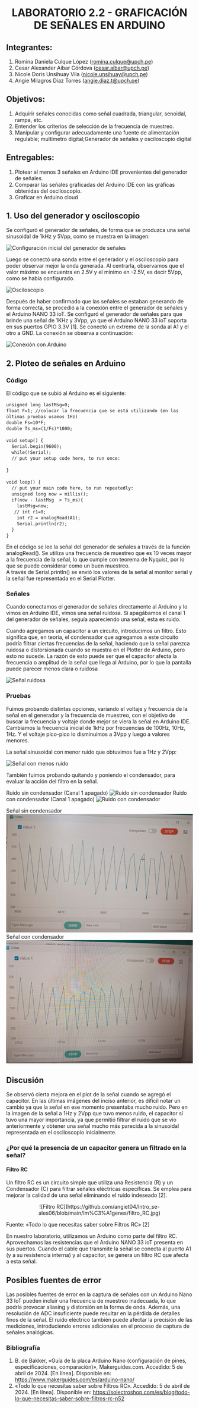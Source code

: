 <div align="center">
<h1>LABORATORIO 2.2 - GRAFICACIÓN DE SEÑALES EN ARDUINO</h1>
</div>

## Integrantes:
1. Romina Daniela Culque López (romina.culque@upch.pe)
2. Cesar Alexander Aibar Córdova (cesar.aibar@upch.pe)
3. Nicole Doris Unsihuay Vila (nicole.unsihuay@upch.pe)
4. Angie Milagros Diaz Torres (angie.diaz.t@upch.pe)

## Objetivos:
1. Adquirir señales conocidas como señal cuadrada, triangular, senoidal, rampa, etc.
2. Entender los criterios de selección de la frecuencia de muestreo.
3. Manipular y configurar adecuadamente una fuente de alimentación regulable; multímetro digital;Generador de señales y osciloscopio digital

## Entregables:
1. Plotear al menos 3 señales en Arduino IDE provenientes del generador de señales.
2. Comparar las señales graficadas del Arduino IDE con las gráficas obtenidas del osciloscopio.
3. Graficar en Arduino cloud

## 1. Uso del generador y osciloscopio
Se configuró el generador de señales, de forma que se produzca una señal sinusoidal de 1kHz y 5Vpp, como se muestra en la imagen:

![Configuración inicial del generador de señales](https://github.com/angiet04/Intro_se-ales06/blob/main/Im%C3%A1genes/generador.jpg)

Luego se conectó una sonda entre el generador y el osciloscopio para poder observar mejor la onda generada. 
Al centrarla, observamos que el valor máximo se encuentra en 2.5V y el mínimo en -2.5V, es decir 5Vpp, como se había configurado.  

![Osciloscopio](https://github.com/angiet04/Intro_se-ales06/blob/main/Im%C3%A1genes/osciloscopio.jpg)

Después de haber confirmado que las señales se estaban generando de forma correcta, se procedió a la conexión entre el generador de señales y el Arduino NANO 33 ioT. Se configuró el generador de señales para que brinde una señal de 1KHz y 3Vpp, ya que el Arduino NANO 33 ioT soporta en sus puertos GPIO 3.3V [1]. 
Se conectó un extremo de la sonda al A1 y el otro a GND. La conexión se observa a continuación: 

![Conexión con Arduino](https://github.com/angiet04/Intro_se-ales06/blob/main/Im%C3%A1genes/conexion_con_arduino.jpg)

## 2. Ploteo de señales en Arduino
###  Código 
El código que se subió al Arduino es el siguiente:
```arduino
unsigned long lastMsg=0;
float F=1; //colocar la frecuencia que se está utilizando (en las últimas pruebas usamos 1Hz)
double Fs=10*F;
double Ts_ms=(1/Fs)*1000;

void setup() {
  Serial.begin(9600);
  while(!Serial);
  // put your setup code here, to run once:

}

void loop() {
  // put your main code here, to run repeatedly:
  unsigned long now = millis();
  if(now - lastMsg  > Ts_ms){
    lastMsg=now;
   // int r1=0;
    int r2 = analogRead(A1);
    Serial.println(r2);
  }
}
```
En el código se lee la señal del generador de señales a través de la función analogRead(). Se utiliza una frecuencia de muestreo que es 10 veces mayor a la frecuencia de la señal, lo que cumple con teorema de Nyquist, por lo que se puede considerar como un buen muestreo.  
A través de Serial.println() se envió los valores de la señal al monitor serial y la señal fue representada en el Serial Plotter.

### Señales
Cuando conectamos el generador de señales directamente al Arduino y lo vimos en Arduino IDE, vimos una señal ruidosa. Si apagábamos el canal 1 del generador de señales, seguía apareciendo una señal, esta es ruido.

Cuando agregamos un capacitor a un circuito, introducimos un filtro. Esto significa que, en teoría, el condensador que agregamos a este circuito podría filtrar ciertas frecuencias de la señal, haciendo que la señal parezca ruidosa o distorsionada cuando se muestra en el Plotter de Arduino, pero esto no sucede. La razón de esto puede ser que el capacitor afecta la frecuencia o amplitud de la señal que llega al Arduino, por lo que la pantalla puede parecer menos clara o ruidosa

![Señal ruidosa](https://github.com/angiet04/Intro_se-ales06/blob/main/Im%C3%A1genes/senal_sinusoidal_ruidosa2.jpg)

### Pruebas
Fuimos probando distintas opciones, variando el voltaje y frecuencia de la señal en el generador y la frecuencia de muestreo, con el objetivo de buscar la frecuencia y voltaje donde mejor se viera la señal en Arduino IDE. Cambiamos la frecuencia inicial de 1kHz por frecuencias de 100Hz, 10Hz, 1Hz. Y el voltaje pico-pico lo disminuimos a 3Vpp y luego a valores menores. 

La señal sinusoidal con menor ruido que obtuvimos fue a 1Hz y 2Vpp: 

![Señal con menos ruido](https://github.com/angiet04/Intro_se-ales06/blob/main/Im%C3%A1genes/senal_sinusoidal2.jpg)

También fuimos probando quitando y poniendo el condensador, para evaluar la acción del filtro en la señal.

Ruido sin condensador (Canal 1 apagado)
![Ruido sin condensador](https://github.com/angiet04/Intro_se-ales06/blob/main/Im%C3%A1genes/ruido_sin_condensador.jpg)
Ruido con condensador (Canal 1 apagado)
![Ruido con condensador](https://github.com/angiet04/Intro_se-ales06/blob/main/Im%C3%A1genes/ruido_con_condensador.jpg)

Señal sin condensador
![Señal sin condensador](https://github.com/angiet04/Intro_se-ales06/blob/main/Im%C3%A1genes/señal_sin_condensador.jpg)
Señal con condensador
![Señal con condensador](https://github.com/angiet04/Intro_se-ales06/blob/main/Im%C3%A1genes/señal_con_condensador.jpg)

## Discusión
Se observó cierta mejora en el plot de la señal cuando se agregó el capacitor. En las últimas imágenes del inciso anterior, es difícil notar un cambio ya que la señal en ese momento presentaba mucho ruido. Pero en la imagen de la señal a 1Hz y 2Vpp que tuvo menos ruido, el capacitor sí tuvo una mayor importancia, ya que permitió filtrar el ruido que se vio anteriormente y obtener una señal mucho más parecida a la sinusoidal representada en el osciloscopio inicialmente.

### ¿Por qué la presencia de un capacitor genera un filtrado en la señal?
#### Filtro RC
Un filtro RC es un circuito simple que utiliza una Resistencia (R) y un Condensador (C) para filtrar señales eléctricas específicas. Se emplea para mejorar la calidad de una señal eliminando el ruido indeseado [2].
<p align="center">
![Filtro RC](https://github.com/angiet04/Intro_se-ales06/blob/main/Im%C3%A1genes/filtro_RC.jpg)
</p>
  Fuente: «Todo lo que necesitas saber sobre Filtros RC» [2]

En nuestro laboratorio, utilizamos un Arduino como parte del filtro RC. Aprovechamos las resistencias que el Arduino NANO 33 ioT presenta en sus puertos. Cuando el cable que transmite la señal se conecta al puerto A1 (y a su resistencia interna) y al capacitor, se genera un filtro RC que afecta a esta señal.

## Posibles fuentes de error
Las posibles fuentes de error en la captura de señales con un Arduino Nano 33 IoT pueden incluir una frecuencia de muestreo inadecuada, lo que podría provocar aliasing y distorsión en la forma de onda. Además, una resolución de ADC insuficiente puede resultar en la pérdida de detalles finos de la señal. El ruido eléctrico también puede afectar la precisión de las mediciones, introduciendo errores adicionales en el proceso de captura de señales analógicas.

### Bibliografía
1. B. de Bakker, «Guía de la placa Arduino Nano (configuración de pines, especificaciones, comparación)», Makerguides.com. Accedido: 5 de abril de 2024. [En línea]. Disponible en: https://www.makerguides.com/es/arduino-nano/
2. «Todo lo que necesitas saber sobre Filtros RC». Accedido: 5 de abril de 2024. [En línea]. Disponible en: https://solectroshop.com/es/blog/todo-lo-que-necesitas-saber-sobre-filtros-rc-n52
